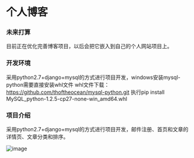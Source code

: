 # 个人博客

###  未来打算
目前正在优化完善博客项目，以后会把它嵌入到自己的个人网站项目上。

### 开发环境
采用python2.7+django+mysql的方式进行项目开发，windows安装mysql-python需要直接安装whl文件
whl文件下载：https://github.com/thoftheocean/mysql-python.git
执行pip install  MySQL_python-1.2.5-cp27-none-win_amd64.whl

### 项目介绍
采用python2.7+django+mysql的方式进行项目开发，邮件注册、首页和文章的详情页、文章分类和排序。

![image](http://oss.thoftheocean.cn/BlogDjango/blog.png)
